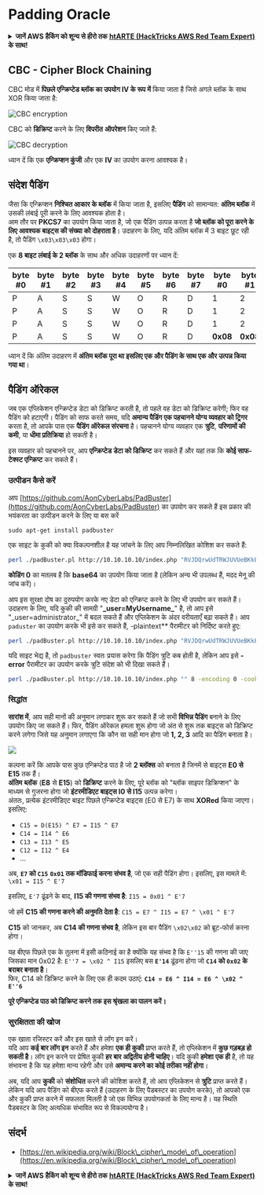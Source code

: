 # Padding Oracle

<details>

<summary><strong>जानें AWS हैकिंग को शून्य से हीरो तक</strong> <a href="https://training.hacktricks.xyz/courses/arte"><strong>htARTE (HackTricks AWS Red Team Expert)</strong></a> <strong>के साथ!</strong></summary>

HackTricks का समर्थन करने के अन्य तरीके:

* यदि आप अपनी **कंपनी का विज्ञापन HackTricks में देखना चाहते हैं** या **HackTricks को PDF में डाउनलोड करना चाहते हैं** तो [**सब्सक्रिप्शन प्लान्स**](https://github.com/sponsors/carlospolop) देखें!
* [**आधिकारिक PEASS और HackTricks स्वैग**](https://peass.creator-spring.com) प्राप्त करें
* हमारा विशेष [**NFTs**](https://opensea.io/collection/the-peass-family) संग्रह, [**The PEASS Family**](https://opensea.io/collection/the-peass-family) खोजें
* **शामिल हों** 💬 [**डिस्कॉर्ड समूह**](https://discord.gg/hRep4RUj7f) या [**टेलीग्राम समूह**](https://t.me/peass) या हमें **ट्विटर** 🐦 [**@hacktricks\_live**](https://twitter.com/hacktricks\_live)\*\* पर फॉलो\*\* करें।
* **अपने हैकिंग ट्रिक्स साझा करें** और **PRs सबमिट करके** [**HackTricks**](https://github.com/carlospolop/hacktricks) और [**HackTricks Cloud**](https://github.com/carlospolop/hacktricks-cloud) github repos में।

</details>

## CBC - Cipher Block Chaining

CBC मोड में **पिछले एन्क्रिप्टेड ब्लॉक का उपयोग IV के रूप में** किया जाता है जिसे अगले ब्लॉक के साथ XOR किया जाता है:

![CBC encryption](https://defuse.ca/images/cbc\_encryption.png)

CBC को **डिक्रिप्ट** करने के लिए **विपरीत** **ऑपरेशन** किए जाते हैं:

![CBC decryption](https://defuse.ca/images/cbc\_decryption.png)

ध्यान दें कि एक **एन्क्रिप्शन कुंजी** और एक **IV** का उपयोग करना आवश्यक है।

## संदेश पैडिंग

जैसा कि एन्क्रिप्शन **निश्चित आकार के ब्लॉक** में किया जाता है, इसलिए **पैडिंग** को सामान्यत: **अंतिम ब्लॉक** में उसकी लंबाई पूरी करने के लिए आवश्यक होता है।\
आम तौर पर **PKCS7** का उपयोग किया जाता है, जो एक पैडिंग उत्पन्न करता है **जो ब्लॉक को पूरा करने के लिए आवश्यक बाइट्स की संख्या को दोहराता है**। उदाहरण के लिए, यदि अंतिम ब्लॉक में 3 बाइट छूट रही है, तो पैडिंग `\x03\x03\x03` होगा।

एक **8 बाइट लंबाई के 2 ब्लॉक** के साथ और अधिक उदाहरणों पर ध्यान दें:

| byte #0 | byte #1 | byte #2 | byte #3 | byte #4 | byte #5 | byte #6 | byte #7 | byte #0  | byte #1  | byte #2  | byte #3  | byte #4  | byte #5  | byte #6  | byte #7  |
| ------- | ------- | ------- | ------- | ------- | ------- | ------- | ------- | -------- | -------- | -------- | -------- | -------- | -------- | -------- | -------- |
| P       | A       | S       | S       | W       | O       | R       | D       | 1        | 2        | 3        | 4        | 5        | 6        | **0x02** | **0x02** |
| P       | A       | S       | S       | W       | O       | R       | D       | 1        | 2        | 3        | 4        | 5        | **0x03** | **0x03** | **0x03** |
| P       | A       | S       | S       | W       | O       | R       | D       | 1        | 2        | 3        | **0x05** | **0x05** | **0x05** | **0x05** | **0x05** |
| P       | A       | S       | S       | W       | O       | R       | D       | **0x08** | **0x08** | **0x08** | **0x08** | **0x08** | **0x08** | **0x08** | **0x08** |

ध्यान दें कि अंतिम उदाहरण में **अंतिम ब्लॉक पूरा था इसलिए एक और पैडिंग के साथ एक और उत्पन्न किया गया था**।

## पैडिंग ऑरेकल

जब एक एप्लिकेशन एन्क्रिप्टेड डेटा को डिक्रिप्ट करती है, तो पहले वह डेटा को डिक्रिप्ट करेगी; फिर वह पैडिंग को हटाएगी। पैडिंग को साफ करते समय, यदि **अमान्य पैडिंग एक पहचानने योग्य व्यवहार को ट्रिगर** करता है, तो आपके पास एक **पैडिंग ऑरेकल संरचना** है। पहचानने योग्य व्यवहार एक **त्रुटि**, **परिणामों की कमी**, या **धीमा प्रतिक्रिया** हो सकती है।

इस व्यवहार को पहचानने पर, आप **एन्क्रिप्टेड डेटा को डिक्रिप्ट** कर सकते हैं और यहां तक कि **कोई साफ-टेक्स्ट एन्क्रिप्ट** कर सकते हैं।

### उत्पीडन कैसे करें

आप [https://github.com/AonCyberLabs/PadBuster](https://github.com/AonCyberLabs/PadBuster) का उपयोग कर सकते हैं इस प्रकार की भयंकरता का उत्पीडन करने के लिए या बस करें

```
sudo apt-get install padbuster
```

एक साइट के कुकी को क्या विकल्पनशील है यह जांचने के लिए आप निम्नलिखित कोशिश कर सकते हैं:

```bash
perl ./padBuster.pl http://10.10.10.10/index.php "RVJDQrwUdTRWJUVUeBKkEA==" 8 -encoding 0 -cookies "login=RVJDQrwUdTRWJUVUeBKkEA=="
```

**कोडिंग 0** का मतलब है कि **base64** का उपयोग किया जाता है (लेकिन अन्य भी उपलब्ध हैं, मदद मेनू की जांच करें)।

आप इस सुरक्षा दोष का दुरुपयोग करके नए डेटा को एन्क्रिप्ट करने के लिए भी उपयोग कर सकते हैं। उदाहरण के लिए, यदि कुकी की सामग्री "**\_**user=MyUsername**\_**" है, तो आप इसे "\_user=administrator\_" में बदल सकते हैं और एप्लिकेशन के अंदर वरीयताएँ बढ़ा सकते हैं। आप `paduster` का उपयोग करके भी इसे कर सकते हैं, -plaintext\*\* पैरामीटर को निर्दिष्ट करते हुए:

```bash
perl ./padBuster.pl http://10.10.10.10/index.php "RVJDQrwUdTRWJUVUeBKkEA==" 8 -encoding 0 -cookies "login=RVJDQrwUdTRWJUVUeBKkEA==" -plaintext "user=administrator"
```

यदि साइट भेद्य है, तो `padbuster` स्वतः प्रयास करेगा कि पैडिंग त्रुटि कब होती है, लेकिन आप इसे **-error** पैरामीटर का उपयोग करके त्रुटि संदेश को भी दिखा सकते हैं।

```bash
perl ./padBuster.pl http://10.10.10.10/index.php "" 8 -encoding 0 -cookies "hcon=RVJDQrwUdTRWJUVUeBKkEA==" -error "Invalid padding"
```

### सिद्धांत

**सारांश में**, आप सही मानों की अनुमान लगाकर शुरू कर सकते हैं जो सभी **विभिन्न पैडिंग** बनाने के लिए उपयोग किए जा सकते हैं। फिर, पैडिंग ऑरेकल हमला शुरू होगा जो अंत से शुरू तक बाइट्स को डिक्रिप्ट करने लगेगा जिसे यह अनुमान लगाएगा कि कौन सा सही मान होगा जो **1, 2, 3** आदि का पैडिंग बनाता है।

![](<../.gitbook/assets/image (629) (1) (1).png>)

कल्पना करें कि आपके पास कुछ एन्क्रिप्टेड पाठ है जो **2 ब्लॉक्स** को बनाता है जिनमें से बाइट्स **E0 से E15** तक हैं।\
**अंतिम** **ब्लॉक** (**E8** से **E15**) को **डिक्रिप्ट** करने के लिए, पूरे ब्लॉक को "ब्लॉक साइपर डिक्रिप्शन" के माध्यम से गुजरना होगा जो **इंटरमीडिएट बाइट्स I0 से I15** उत्पन्न करेगा।\
अंततः, प्रत्येक इंटरमीडिएट बाइट पिछले एन्क्रिप्टेड बाइट्स (E0 से E7) के साथ **XORed** किया जाएगा। इसलिए:

* `C15 = D(E15) ^ E7 = I15 ^ E7`
* `C14 = I14 ^ E6`
* `C13 = I13 ^ E5`
* `C12 = I12 ^ E4`
* ...

अब, **`E7` को `C15`** **`0x01` तक मॉडिफाई करना संभव है**, जो एक सही पैडिंग होगा। इसलिए, इस मामले में: `\x01 = I15 ^ E'7`

इसलिए, `E'7` ढूंढने के बाद, **I15 की गणना संभव है**: `I15 = 0x01 ^ E'7`

जो हमें **C15 की गणना करने की अनुमति देता है**: `C15 = E7 ^ I15 = E7 ^ \x01 ^ E'7`

**C15** को जानकर, अब **C14 की गणना संभव है**, लेकिन इस बार पैडिंग `\x02\x02` को ब्रूट-फोर्स करना होगा।

यह बीएफ पिछले एक के तुलना में इसी कठिनाई का है क्योंकि यह संभव है कि `E''15` की गणना की जाए जिसका मान 0x02 है: `E''7 = \x02 ^ I15` इसलिए बस **`E'14`** ढूंढना होगा जो **`C14` को `0x02` के बराबर बनाता है**।\
फिर, C14 को डिक्रिप्ट करने के लिए एक ही कदम उठाएं: **`C14 = E6 ^ I14 = E6 ^ \x02 ^ E''6`**

**पूरे एन्क्रिप्टेड पाठ को डिक्रिप्ट करने तक इस श्रृंखला का पालन करें।**

### सुरक्षितता की खोज

एक खाता रजिस्टर करें और इस खाते से लॉग इन करें।\
यदि आप **कई बार लॉग इन** करते हैं और हमेशा **एक ही कुकी** प्राप्त करते हैं, तो एप्लिकेशन में **कुछ गड़बड़ हो सकती है**। लॉग इन करने पर प्रेषित कुकी **हर बार अद्वितीय होनी चाहिए**। यदि कुकी **हमेशा** **एक ही** है, तो यह संभावना है कि यह हमेशा मान्य रहेगी और उसे **अमान्य करने का कोई तरीका नहीं होगा**।

अब, यदि आप **कुकी** को **संशोधित** करने की कोशिश करते हैं, तो आप एप्लिकेशन से **त्रुटि** प्राप्त करते हैं।\
लेकिन यदि आप पैडिंग को बीएफ करते हैं (उदाहरण के लिए पैडबस्टर का उपयोग करके), तो आपको एक और कुकी प्राप्त करने में सफलता मिलती है जो एक विभिन्न उपयोगकर्ता के लिए मान्य है। यह स्थिति पैडबस्टर के लिए अत्यधिक संभावित रूप से विकल्पयोग्य है।

## संदर्भ

* [https://en.wikipedia.org/wiki/Block\_cipher\_mode\_of\_operation](https://en.wikipedia.org/wiki/Block\_cipher\_mode\_of\_operation)

<details>

<summary><strong>जानें AWS हैकिंग को शून्य से हीरो तक</strong> <a href="https://training.hacktricks.xyz/courses/arte"><strong>htARTE (HackTricks AWS Red Team Expert)</strong></a> <strong>के साथ!</strong></summary>

HackTricks का समर्थन करने के अन्य तरीके:

* यदि आप अपनी कंपनी का विज्ञापन **HackTricks** में देखना चाहते हैं या **PDF में HackTricks डाउनलोड** करना चाहते हैं तो [**सब्सक्रिप्शन प्लान**](https://github.com/sponsors/carlospolop) की जांच करें!
* [**आधिकारिक PEASS & HackTricks स्वैग**](https://peass.creator-spring.com) प्राप्त करें
* [**The PEASS Family**](https://opensea.io/collection/the-peass-family) की खोज करें, हमारा विशेष [**NFTs**](https://opensea.io/collection/the-peass-family) संग्रह।
* **शामिल हों** 💬 [**डिस्कॉर्ड समूह**](https://discord.gg/hRep4RUj7f) या [**टेलीग्राम समूह**](https://t.me/peass) या हमें **ट्विटर** 🐦 [**@hacktricks\_live**](https://twitter.com/hacktricks\_live)\*\* पर **फॉलो** करें।
* **हैकिंग ट्रिक्स साझा करें** हैकट्रिक्स और हैकट्रिक्स क्लाउड गिटहब रेपो में पीआर जमा करके।

</details>
